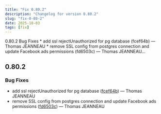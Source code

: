 ```yaml
---
title: "Fix 0.80.2"
description: "Changelog for version 0.80.2"
slug: "fix-0-80-2"
date: 2025-10-03
tags: [fix]
---
```


<p class="before-truncate"> 0.80.2   Bug Fixes  * add ssl rejectUnauthorized for pg database (fcef64b) — Thomas JEANNEAU * remove SSL config from postgres connection and update Facebook ads permissions (fd6503c) — Thomas JEANNEAU...</p>

<!-- truncate -->

## 0.80.2

### Bug Fixes

* add ssl rejectUnauthorized for pg database ([fcef64b](https://github.com/latechforce/engine/commit/fcef64bf20061dffd28ac2a1afeb41c162bc6efb)) — Thomas JEANNEAU
* remove SSL config from postgres connection and update Facebook ads permissions ([fd6503c](https://github.com/latechforce/engine/commit/fd6503c32cdc6b357b24b18ac88a31cc6db31c2c)) — Thomas JEANNEAU
